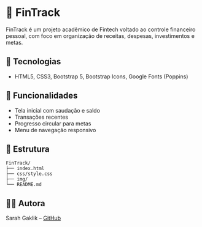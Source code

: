 # 💸 FinTrack

FinTrack é um projeto acadêmico de Fintech voltado ao controle financeiro pessoal, com foco em organização de receitas, despesas, investimentos e metas.

## 🚀 Tecnologias
- HTML5, CSS3, Bootstrap 5, Bootstrap Icons, Google Fonts (Poppins)

## 📲 Funcionalidades
- Tela inicial com saudação e saldo
- Transações recentes
- Progresso circular para metas
- Menu de navegação responsivo

## 📁 Estrutura
```
FinTrack/
├── index.html
├── css/style.css
├── img/
└── README.md
```

## 👩‍💻 Autora
Sarah Gaklik – [GitHub](https://github.com/sarahgaklik)
